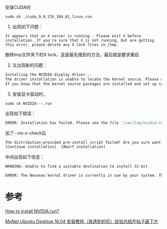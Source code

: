 

安装CUDA时
```
sudo sh ./cuda_9.0.176_384.81_linux.run
```
1. 出现如下问题：
```
It appears that an X server is running . Please exit X before installation. If you're sure that X is not running, but are getting this error, please delete any X lock files in /tmp.
```


删除tmp文件夹下的X lock，这是最先搜到的方法，最后就是要求重启.


2. 又出现新的问题：
```bash
Installing the NVIDIA display driver...
The driver installation is unable to locate the kernel source. Please make sure that the kernel source packages are installed and set up correctly.
If you know that the kernel source packages are installed and set up correctly, you may pass the location of the kernel source with the '--kernel-source-path' flag.
```

3. 安装显卡驱动时，
```
sudo sh NVIDIA---.run
```
出现如下错误：
```bash
ERROR: Installation has failed. Please see the file '/var/log/nvidia-installer.log' for details. You may find suggestions on fixing installation problems in the README available on the Linux driver download page at www.nvidia.com
```

加了--no-x-check后
```bash
The distribution-provided pre-install script failed! Are you sure want to continue?
[Continue installation]  [Abort installation]
```

中间出现如下信息：
```bash
WRANING: Unable to find a suitable destination to install 32-bit
```

```bash
ERROR: The Nouveau kernal driver is currently in use by your system. This driver is incompatible with NVIDIA driver, and must be disabled before proceeding. Plesase consult the NVIDIA driver README and your linux distribution's documentation for details on how to correctly disable the Nouveau kernel driver.
```

# 参考
[How to install NVIDIA.run?](https://askubuntu.com/questions/149206/how-to-install-nvidia-run)

[MxNet Ubuntu Desktop 16.04 安装教程（我遇到的坑）经验总结在帖子最下方](https://discuss.gluon.ai/t/topic/1129)